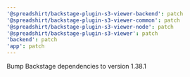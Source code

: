 ```yaml
---
'@spreadshirt/backstage-plugin-s3-viewer-backend': patch
'@spreadshirt/backstage-plugin-s3-viewer-common': patch
'@spreadshirt/backstage-plugin-s3-viewer-node': patch
'@spreadshirt/backstage-plugin-s3-viewer': patch
'backend': patch
'app': patch
---
```


Bump Backstage dependencies to version 1.38.1
